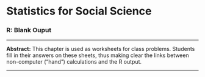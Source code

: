 # **Statistics for Social Science**

### R: Blank Ouput

---

**Abstract:** This chapter is used as worksheets for class problems. Students fill in their answers on these sheets, thus making clear the links between non-computer (“hand”) calculations and the R output.

---

